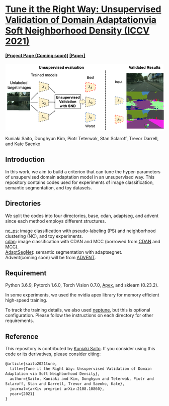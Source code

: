 # [Tune it the Right Way: Unsupervised Validation of Domain Adaptationvia Soft Neighborhood Density (ICCV 2021)](https://arxiv.org/pdf/2108.10860.pdf)
#### [[Project Page (Coming soon)]]()  [[Paper]](https://arxiv.org/pdf/2108.10860.pdf)
![Overview](imgs/mainfig_git_snd.png)

Kuniaki Saito, Donghyun Kim, Piotr Teterwak, Stan Sclaroff, Trevor Darrell, and Kate Saenko

## Introduction
In this work, we aim to build a criterion that can tune the hyper-parameters of unsupervised domain adaptation model in an unsupervised way.
This repository contains codes used for experiments of image classification, semantic segmentation, and toy datasets.
## Directories
We split the codes into four directories, base, cdan, adaptseg, and advent since each method employs different structures.


[nc_ps](nc_ps): image classification with pseudo-labeling (PS) and neighborhood clustering (NC), and toy experiments. <br>
[cdan](cdan): image classification with CDAN and MCC (borrowed from [CDAN](https://github.com/thuml/CDAN) and [MCC](https://github.com/thuml/Versatile-Domain-Adaptation)). <br>
[AdaptSegNet](AdaptSegNet): semantic segmentation with adaptsegnet. <br>
Advent(coming soon) will be from [ADVENT](https://github.com/valeoai/ADVENT).


## Requirement
Python 3.6.9, Pytorch 1.6.0, Torch Vision 0.7.0, [Apex](https://github.com/NVIDIA/apex), and sklearn (0.23.2). <br>

In some experiments, we used the nvidia apex library for memory efficient high-speed training. <br>

To track the training details, we also used [neptune](https://docs.neptune.ai/getting-started/installation), but this is optional configuration.
Please follow the instructions on each directory for other requirements.

## Reference
This repository is contributed by [Kuniaki Saito](http://cs-people.bu.edu/keisaito/).
If you consider using this code or its derivatives, please consider citing:

```
@article{saito2021tune,
  title={Tune it the Right Way: Unsupervised Validation of Domain Adaptation via Soft Neighborhood Density},
  author={Saito, Kuniaki and Kim, Donghyun and Teterwak, Piotr and Sclaroff, Stan and Darrell, Trevor and Saenko, Kate},
  journal={arXiv preprint arXiv:2108.10860},
  year={2021}
}
```

